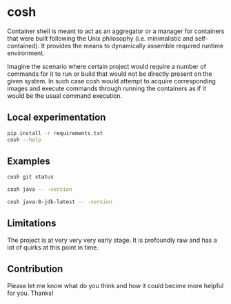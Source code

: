 # cosh

Container shell is meant to act as an aggregator or a manager for containers that were built
following the Unix philosophy (i.e. minimalistic and self-contained).
It provides the means to dynamically assemble required runtime environment.

Imagine the scenario where certain project would require a number of commands for it to run
or build that would not be directly present on the given system.
In such case cosh would attempt to acquire corresponding images and execute commands
through running the containers as if it would be the usual command execution. 

## Local experimentation
```sh
pip install -r requirements.txt
cosh --help
```

## Examples

```sh
cosh git status
```

```sh
cosh java -- -version
```

```sh
cosh java:8-jdk-latest -- -version
```

## Limitations

The project is at very very very early stage. It is profoundly raw and has a lot of quirks at this point in time.

## Contribution

Please let me know what do you think and how it could becime more helpful for you. Thanks!
